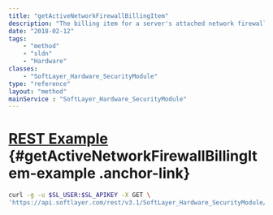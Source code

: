 ```yaml
---
title: "getActiveNetworkFirewallBillingItem"
description: "The billing item for a server's attached network firewall."
date: "2018-02-12"
tags:
    - "method"
    - "sldn"
    - "Hardware"
classes:
    - "SoftLayer_Hardware_SecurityModule"
type: "reference"
layout: "method"
mainService : "SoftLayer_Hardware_SecurityModule"
---
```


# [REST Example](#getActiveNetworkFirewallBillingItem-example) <a href="/article/rest/"><i class="fas fa-question"></i></a> {#getActiveNetworkFirewallBillingItem-example .anchor-link} 
```bash
curl -g -u $SL_USER:$SL_APIKEY -X GET \
'https://api.softlayer.com/rest/v3.1/SoftLayer_Hardware_SecurityModule/{SoftLayer_Hardware_SecurityModuleID}/getActiveNetworkFirewallBillingItem'
```
